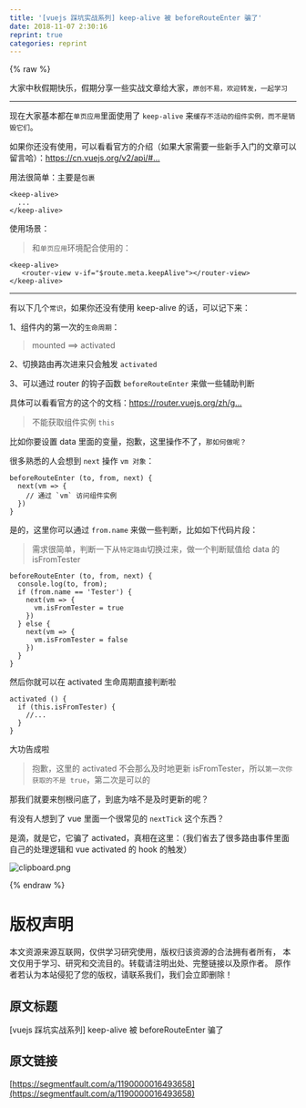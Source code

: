 ```yaml
---
title: '[vuejs 踩坑实战系列] keep-alive 被 beforeRouteEnter 骗了' 
date: 2018-11-07 2:30:16
reprint: true
categories: reprint
---
```


{% raw %}
<p>&#x5927;&#x5BB6;&#x4E2D;&#x79CB;&#x5047;&#x671F;&#x5FEB;&#x4E50;&#xFF0C;&#x5047;&#x671F;&#x5206;&#x4EAB;&#x4E00;&#x4E9B;&#x5B9E;&#x6218;&#x6587;&#x7AE0;&#x7ED9;&#x5927;&#x5BB6;&#xFF0C;<code>&#x539F;&#x521B;&#x4E0D;&#x6613;&#xFF0C;&#x6B22;&#x8FCE;&#x8F6C;&#x53D1;&#xFF0C;&#x4E00;&#x8D77;&#x5B66;&#x4E60;</code></p><hr><p>&#x73B0;&#x5728;&#x5927;&#x5BB6;&#x57FA;&#x672C;&#x90FD;&#x5728;<code>&#x5355;&#x9875;&#x5E94;&#x7528;</code>&#x91CC;&#x9762;&#x4F7F;&#x7528;&#x4E86; <code>keep-alive</code> &#x6765;<code>&#x7F13;&#x5B58;&#x4E0D;&#x6D3B;&#x52A8;&#x7684;&#x7EC4;&#x4EF6;&#x5B9E;&#x4F8B;&#xFF0C;&#x800C;&#x4E0D;&#x662F;&#x9500;&#x6BC1;&#x5B83;&#x4EEC;</code>&#x3002;</p><p>&#x5982;&#x679C;&#x4F60;&#x8FD8;&#x6CA1;&#x6709;&#x4F7F;&#x7528;&#xFF0C;&#x53EF;&#x4EE5;&#x770B;&#x770B;&#x5B98;&#x65B9;&#x7684;&#x4ECB;&#x7ECD;&#xFF08;&#x5982;&#x679C;&#x5927;&#x5BB6;&#x9700;&#x8981;&#x4E00;&#x4E9B;&#x65B0;&#x624B;&#x5165;&#x95E8;&#x7684;&#x6587;&#x7AE0;&#x53EF;&#x4EE5;&#x7559;&#x8A00;&#x54C8;&#xFF09;&#xFF1A;<a href="https://cn.vuejs.org/v2/api/#keep-alive" rel="nofollow noreferrer" target="_blank">https://cn.vuejs.org/v2/api/#...</a></p><p>&#x7528;&#x6CD5;&#x5F88;&#x7B80;&#x5355;&#xFF1A;&#x4E3B;&#x8981;&#x662F;<code>&#x5305;&#x88F9;</code></p><div class="widget-codetool" style="display:none"><div class="widget-codetool--inner"><span class="selectCode code-tool" data-toggle="tooltip" data-placement="top" title="" data-original-title="&#x5168;&#x9009;"></span> <span type="button" class="copyCode code-tool" data-toggle="tooltip" data-placement="top" data-clipboard-text="&lt;keep-alive&gt;
  ...
&lt;/keep-alive&gt;" title="" data-original-title="&#x590D;&#x5236;"></span> <span type="button" class="saveToNote code-tool" data-toggle="tooltip" data-placement="top" title="" data-original-title="&#x653E;&#x8FDB;&#x7B14;&#x8BB0;"></span></div></div><pre class="hljs armasm"><code>&lt;<span class="hljs-meta">keep</span>-alive&gt;
  ...
&lt;/<span class="hljs-meta">keep</span>-alive&gt;</code></pre><p>&#x4F7F;&#x7528;&#x573A;&#x666F;&#xFF1A;</p><blockquote>&#x548C;<code>&#x5355;&#x9875;&#x5E94;&#x7528;</code>&#x73AF;&#x5883;&#x914D;&#x5408;&#x4F7F;&#x7528;&#x7684;&#xFF1A;</blockquote><div class="widget-codetool" style="display:none"><div class="widget-codetool--inner"><span class="selectCode code-tool" data-toggle="tooltip" data-placement="top" title="" data-original-title="&#x5168;&#x9009;"></span> <span type="button" class="copyCode code-tool" data-toggle="tooltip" data-placement="top" data-clipboard-text="&lt;keep-alive&gt;
   &lt;router-view v-if=&quot;$route.meta.keepAlive&quot;&gt;&lt;/router-view&gt;
&lt;/keep-alive&gt;" title="" data-original-title="&#x590D;&#x5236;"></span> <span type="button" class="saveToNote code-tool" data-toggle="tooltip" data-placement="top" title="" data-original-title="&#x653E;&#x8FDB;&#x7B14;&#x8BB0;"></span></div></div><pre class="hljs stata"><code>&lt;<span class="hljs-keyword">keep</span>-alive&gt;
   &lt;router-<span class="hljs-keyword">view</span> v-<span class="hljs-keyword">if</span>=<span class="hljs-string">&quot;$route.meta.keepAlive&quot;</span>&gt;&lt;/router-<span class="hljs-keyword">view</span>&gt;
&lt;/<span class="hljs-keyword">keep</span>-alive&gt;</code></pre><hr><p>&#x6709;&#x4EE5;&#x4E0B;&#x51E0;&#x4E2A;<code>&#x5E38;&#x8BC6;</code>&#xFF0C;&#x5982;&#x679C;&#x4F60;&#x8FD8;&#x6CA1;&#x6709;&#x4F7F;&#x7528; keep-alive &#x7684;&#x8BDD;&#xFF0C;&#x53EF;&#x4EE5;&#x8BB0;&#x4E0B;&#x6765;&#xFF1A;</p><p>1&#x3001;&#x7EC4;&#x4EF6;&#x5185;&#x7684;&#x7B2C;&#x4E00;&#x6B21;&#x7684;<code>&#x751F;&#x547D;&#x5468;&#x671F;</code>&#xFF1A;</p><blockquote>mounted ==&gt; activated</blockquote><p>2&#x3001;&#x5207;&#x6362;&#x8DEF;&#x7531;&#x518D;&#x6B21;&#x8FDB;&#x6765;&#x53EA;&#x4F1A;&#x89E6;&#x53D1; <code>activated</code></p><p>3&#x3001;&#x53EF;&#x4EE5;&#x901A;&#x8FC7; router &#x7684;&#x94A9;&#x5B50;&#x51FD;&#x6570; <code>beforeRouteEnter</code> &#x6765;&#x505A;&#x4E00;&#x4E9B;&#x8F85;&#x52A9;&#x5224;&#x65AD;</p><p>&#x5177;&#x4F53;&#x53EF;&#x4EE5;&#x770B;&#x770B;&#x5B98;&#x65B9;&#x7684;&#x8FD9;&#x4E2A;&#x7684;&#x6587;&#x6863;&#xFF1A;<a href="https://router.vuejs.org/zh/guide/advanced/navigation-guards.html#%E8%B7%AF%E7%94%B1%E7%8B%AC%E4%BA%AB%E7%9A%84%E5%AE%88%E5%8D%AB" rel="nofollow noreferrer" target="_blank">https://router.vuejs.org/zh/g...</a></p><blockquote>&#x4E0D;&#x80FD;&#x83B7;&#x53D6;&#x7EC4;&#x4EF6;&#x5B9E;&#x4F8B; <code>this</code></blockquote><p>&#x6BD4;&#x5982;&#x4F60;&#x8981;&#x8BBE;&#x7F6E; data &#x91CC;&#x9762;&#x7684;&#x53D8;&#x91CF;&#xFF0C;&#x62B1;&#x6B49;&#xFF0C;&#x8FD9;&#x91CC;&#x64CD;&#x4F5C;&#x4E0D;&#x4E86;&#xFF0C;<code>&#x90A3;&#x5982;&#x4F55;&#x505A;&#x5462;&#xFF1F;</code></p><p>&#x5F88;&#x591A;&#x719F;&#x6089;&#x7684;&#x4EBA;&#x4F1A;&#x60F3;&#x5230; <code>next</code> &#x64CD;&#x4F5C; <code>vm &#x5BF9;&#x8C61;</code>&#xFF1A;</p><div class="widget-codetool" style="display:none"><div class="widget-codetool--inner"><span class="selectCode code-tool" data-toggle="tooltip" data-placement="top" title="" data-original-title="&#x5168;&#x9009;"></span> <span type="button" class="copyCode code-tool" data-toggle="tooltip" data-placement="top" data-clipboard-text="beforeRouteEnter (to, from, next) {
  next(vm =&gt; {
    // &#x901A;&#x8FC7; `vm` &#x8BBF;&#x95EE;&#x7EC4;&#x4EF6;&#x5B9E;&#x4F8B;
  })
}" title="" data-original-title="&#x590D;&#x5236;"></span> <span type="button" class="saveToNote code-tool" data-toggle="tooltip" data-placement="top" title="" data-original-title="&#x653E;&#x8FDB;&#x7B14;&#x8BB0;"></span></div></div><pre class="hljs vim"><code>beforeRouteEnter (<span class="hljs-keyword">to</span>, from, <span class="hljs-keyword">next</span>) {
  <span class="hljs-keyword">next</span>(<span class="hljs-keyword">vm</span> =&gt; {
    // &#x901A;&#x8FC7; `<span class="hljs-keyword">vm</span>` &#x8BBF;&#x95EE;&#x7EC4;&#x4EF6;&#x5B9E;&#x4F8B;
  })
}</code></pre><p>&#x662F;&#x7684;&#xFF0C;&#x8FD9;&#x91CC;&#x4F60;&#x53EF;&#x4EE5;&#x901A;&#x8FC7; <code>from.name</code> &#x6765;&#x505A;&#x4E00;&#x4E9B;&#x5224;&#x65AD;&#xFF0C;&#x6BD4;&#x5982;&#x5982;&#x4E0B;&#x4EE3;&#x7801;&#x7247;&#x6BB5;&#xFF1A;</p><blockquote>&#x9700;&#x6C42;&#x5F88;&#x7B80;&#x5355;&#xFF0C;&#x5224;&#x65AD;&#x4E00;&#x4E0B;&#x4ECE;<code>&#x7279;&#x5B9A;&#x8DEF;&#x7531;</code>&#x5207;&#x6362;&#x8FC7;&#x6765;&#xFF0C;&#x505A;&#x4E00;&#x4E2A;&#x5224;&#x65AD;&#x8D4B;&#x503C;&#x7ED9; data &#x7684; isFromTester</blockquote><div class="widget-codetool" style="display:none"><div class="widget-codetool--inner"><span class="selectCode code-tool" data-toggle="tooltip" data-placement="top" title="" data-original-title="&#x5168;&#x9009;"></span> <span type="button" class="copyCode code-tool" data-toggle="tooltip" data-placement="top" data-clipboard-text="beforeRouteEnter (to, from, next) {
  console.log(to, from);
  if (from.name == &apos;Tester&apos;) {
    next(vm =&gt; {
      vm.isFromTester = true
    })
  } else {
    next(vm =&gt; {
      vm.isFromTester = false
    })
  }
}" title="" data-original-title="&#x590D;&#x5236;"></span> <span type="button" class="saveToNote code-tool" data-toggle="tooltip" data-placement="top" title="" data-original-title="&#x653E;&#x8FDB;&#x7B14;&#x8BB0;"></span></div></div><pre class="hljs javascript"><code>beforeRouteEnter (to, <span class="hljs-keyword">from</span>, next) {
  <span class="hljs-built_in">console</span>.log(to, <span class="hljs-keyword">from</span>);
  <span class="hljs-keyword">if</span> (<span class="hljs-keyword">from</span>.name == <span class="hljs-string">&apos;Tester&apos;</span>) {
    next(<span class="hljs-function"><span class="hljs-params">vm</span> =&gt;</span> {
      vm.isFromTester = <span class="hljs-literal">true</span>
    })
  } <span class="hljs-keyword">else</span> {
    next(<span class="hljs-function"><span class="hljs-params">vm</span> =&gt;</span> {
      vm.isFromTester = <span class="hljs-literal">false</span>
    })
  }
}</code></pre><p>&#x7136;&#x540E;&#x4F60;&#x5C31;&#x53EF;&#x4EE5;&#x5728; activated &#x751F;&#x547D;&#x5468;&#x671F;&#x76F4;&#x63A5;&#x5224;&#x65AD;&#x5566;</p><div class="widget-codetool" style="display:none"><div class="widget-codetool--inner"><span class="selectCode code-tool" data-toggle="tooltip" data-placement="top" title="" data-original-title="&#x5168;&#x9009;"></span> <span type="button" class="copyCode code-tool" data-toggle="tooltip" data-placement="top" data-clipboard-text="activated () {
  if (this.isFromTester) {
    //...
  }
}" title="" data-original-title="&#x590D;&#x5236;"></span> <span type="button" class="saveToNote code-tool" data-toggle="tooltip" data-placement="top" title="" data-original-title="&#x653E;&#x8FDB;&#x7B14;&#x8BB0;"></span></div></div><pre class="hljs gcode"><code>activated <span class="hljs-comment">()</span> {
  <span class="hljs-keyword">if</span> <span class="hljs-comment">(this.isFromTester)</span> {
    <span class="hljs-comment">//...</span>
  }
}</code></pre><p>&#x5927;&#x529F;&#x544A;&#x6210;&#x5566;</p><blockquote>&#x62B1;&#x6B49;&#xFF0C;&#x8FD9;&#x91CC;&#x7684; activated &#x4E0D;&#x4F1A;&#x90A3;&#x4E48;&#x53CA;&#x65F6;&#x5730;&#x66F4;&#x65B0; isFromTester&#xFF0C;&#x6240;&#x4EE5;<code>&#x7B2C;&#x4E00;&#x6B21;&#x4F60;&#x83B7;&#x53D6;&#x7684;&#x4E0D;&#x662F; true</code>&#xFF0C;&#x7B2C;&#x4E8C;&#x6B21;&#x662F;&#x53EF;&#x4EE5;&#x7684;</blockquote><p>&#x90A3;&#x6211;&#x4EEC;&#x5C31;&#x8981;&#x6765;&#x5228;&#x6839;&#x95EE;&#x5E95;&#x4E86;&#xFF0C;&#x5230;&#x5E95;&#x4E3A;&#x5565;&#x4E0D;&#x662F;&#x53CA;&#x65F6;&#x66F4;&#x65B0;&#x7684;&#x5462;&#xFF1F;</p><p>&#x6709;&#x6CA1;&#x6709;&#x4EBA;&#x60F3;&#x5230;&#x4E86; vue &#x91CC;&#x9762;&#x4E00;&#x4E2A;&#x5F88;&#x5E38;&#x89C1;&#x7684; <code>nextTick</code> &#x8FD9;&#x4E2A;&#x4E1C;&#x897F;&#xFF1F;</p><p>&#x662F;&#x6EF4;&#xFF0C;&#x5C31;&#x662F;&#x5B83;&#xFF0C;&#x5B83;&#x9A97;&#x4E86; activated&#xFF0C;&#x771F;&#x76F8;&#x5728;&#x8FD9;&#x91CC;&#xFF1A;&#xFF08;&#x6211;&#x4EEC;&#x7701;&#x53BB;&#x4E86;&#x5F88;&#x591A;&#x8DEF;&#x7531;&#x4E8B;&#x4EF6;&#x91CC;&#x9762;&#x81EA;&#x5DF1;&#x7684;&#x5904;&#x7406;&#x903B;&#x8F91;&#x548C; vue activated &#x7684; hook &#x7684;&#x89E6;&#x53D1;&#xFF09;</p><p><span class="img-wrap"><img data-src="/img/bVbhmX3?w=1050&amp;h=606" src="https://static.alili.tech/img/bVbhmX3?w=1050&amp;h=606" alt="clipboard.png" title="clipboard.png" style="cursor:pointer;display:inline"></span></p>
{% endraw %}

# 版权声明
本文资源来源互联网，仅供学习研究使用，版权归该资源的合法拥有者所有，
本文仅用于学习、研究和交流目的。转载请注明出处、完整链接以及原作者。
原作者若认为本站侵犯了您的版权，请联系我们，我们会立即删除！

## 原文标题
[vuejs 踩坑实战系列] keep-alive 被 beforeRouteEnter 骗了

## 原文链接
[https://segmentfault.com/a/1190000016493658](https://segmentfault.com/a/1190000016493658)

